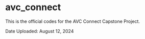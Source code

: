 # avc_connect

This is the official codes for the AVC Connect Capstone Project.

Date Uploaded: August 12, 2024

